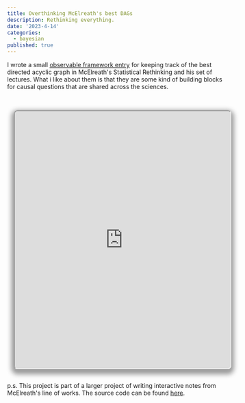 ```yaml
---
title: Overthinking McElreath's best DAGs
description: Rethinking everything.
date: '2023-4-14'
categories:
  - bayesian
published: true
---
```


I wrote a small [observable framework entry](https://jstonge.github.io/overthinking/dawgs) for keeping track of the best directed acyclic graph in McElreath's Statistical Rethinking and his set of lectures. What i like about them is that they are some kind of building blocks for causal questions that are shared across the sciences. 

<br>
<iframe
  id="inlineFrameExample"
  title="Inline Frame Example"
  width="1200"
  height="600"
  class="crop"
  src="https://jstonge.github.io/overthinking/dawgs">
</iframe>

p.s. This project is part of a larger project of writing interactive notes from McElreath's line of works. The source code can be found [here](https://raw.githubusercontent.com/jstonge/overthinking/main/docs/dawgs.md).

<style type="text/css">

.crop {
  border-radius: 8px;
  margin: 1rem;
  max-width: calc(100%);
  box-shadow: 0 0 0 0.75px rgba(128, 128, 128, 0.2), 0 6px 12px 6px rgba(0, 0, 0, 0.4);
}
</style>